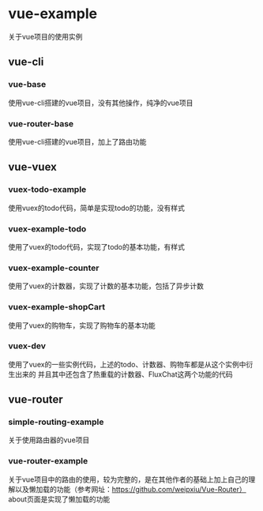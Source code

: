# vue-example
关于vue项目的使用实例

## vue-cli

### vue-base

使用vue-cli搭建的vue项目，没有其他操作，纯净的vue项目

### vue-router-base

使用vue-cli搭建的vue项目，加上了路由功能

## vue-vuex

### vuex-todo-example

使用vuex的todo代码，简单是实现todo的功能，没有样式

### vuex-example-todo

使用了vuex的todo代码，实现了todo的基本功能，有样式

### vuex-example-counter

使用了vuex的计数器，实现了计数的基本功能，包括了异步计数

### vuex-example-shopCart

使用了vuex的购物车，实现了购物车的基本功能

### vuex-dev

使用了vuex的一些实例代码，上述的todo、计数器、购物车都是从这个实例中衍生出来的
并且其中还包含了热重载的计数器、FluxChat这两个功能的代码

## vue-router

### simple-routing-example

关于使用路由器的vue项目

### vue-router-example

关于vue项目中的路由的使用，较为完整的，是在其他作者的基础上加上自己的理解以及懒加载的功能（参考网址：https://github.com/weipxiu/Vue-Router）
about页面是实现了懒加载的功能
















